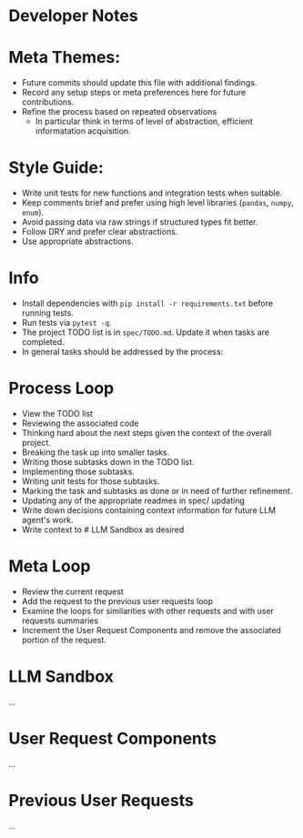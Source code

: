 # Developer Notes
# Meta Themes:
- Future commits should update this file with additional findings.
- Record any setup steps or meta preferences here for future contributions.  
- Refine the process based on repeated observations
    - In particular think in terms of level of abstraction, efficient informatation acquisition.   

# Style Guide:
- Write unit tests for new functions and integration tests when suitable.
- Keep comments brief and prefer using high level libraries (`pandas`, `numpy`, `enum`).
- Avoid passing data via raw strings if structured types fit better.
- Follow DRY and prefer clear abstractions.
- Use appropriate abstractions.

# Info
- Install dependencies with `pip install -r requirements.txt` before running tests.
- Run tests via `pytest -q`.
- The project TODO list is in `spec/TODO.md`. Update it when tasks are completed. 
- In general tasks should be addressed by the process:

# Process Loop
- View the TODO list
- Reviewing the associated code
- Thinking hard about the next steps given the context of the overall project.
- Breaking the task up into smaller tasks. 
- Writing those subtasks down in the TODO list. 
- Implementing those subtasks. 
- Writing unit tests for those subtasks. 
- Marking the task and subtasks as done or in need of further refinement.
- Updating any of the appropriate readmes in spec/ updating 
- Write down decisions containing context information for future LLM agent's work. 
- Write context to # LLM Sandbox as desired

# Meta Loop
- Review the current request
- Add the request to the previous user requests loop
- Examine the loops for similarities with other requests and with user requests summaries
- Increment the User Request Components and remove the associated portion of the request.

# LLM Sandbox
...

# User Request Components
...

# Previous User Requests
...